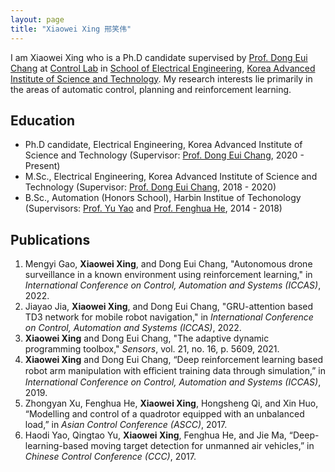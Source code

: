 ```yaml
---
layout: page
title: "Xiaowei Xing 邢笑伟"
---
```


I am Xiaowei Xing who is a Ph.D candidate supervised by [Prof. Dong Eui Chang](https://ee.kaist.ac.kr/en/professor/14314/)
at [Control Lab](https://control.kaist.ac.kr/)
in [School of Electrical Engineering](https://ee.kaist.ac.kr/en/),
[Korea Advanced Institute of Science and Technology](https://www.kaist.ac.kr/en/).
My research interests lie primarily in the areas of automatic control, planning and reinforcement learning.

## Education

- Ph.D candidate, Electrical Engineering, Korea Advanced Institute of Science and Technology (Supervisor: [Prof. Dong Eui Chang](https://ee.kaist.ac.kr/en/professor/14314/), 2020 - Present)
- M.Sc., Electrical Engineering, Korea Advanced Institute of Science and Technology (Supervisor: [Prof. Dong Eui Chang](https://ee.kaist.ac.kr/en/professor/14314/), 2018 - 2020)
- B.Sc., Automation (Honors School), Harbin Institue of Techonology (Supervisors: [Prof. Yu Yao](http://homepage.hit.edu.cn/yaoyu) and [Prof. Fenghua He](http://homepage.hit.edu.cn/hefenghua), 2014 - 2018)

## Publications

1. Mengyi Gao, **Xiaowei Xing**, and Dong Eui Chang, "Autonomous drone surveillance in a known environment using reinforcement learning," in *International Conference on Control, Automation and Systems (ICCAS)*, 2022.
2. Jiayao Jia, **Xiaowei Xing**, and Dong Eui Chang, "GRU-attention based TD3 network for mobile robot navigation," in *International Conference on Control, Automation and Systems (ICCAS)*, 2022.
3. **Xiaowei Xing** and Dong Eui Chang, "The adaptive dynamic programming toolbox," *Sensors*, vol. 21, no. 16, p. 5609, 2021.
4. **Xiaowei Xing** and Dong Eui Chang, “Deep reinforcement learning based robot arm manipulation with eﬀicient training data through simulation,” in *International Conference on Control, Automation and Systems (ICCAS)*, 2019.
5. Zhongyan Xu, Fenghua He, **Xiaowei Xing**, Hongsheng Qi, and Xin Huo, “Modelling and control of a quadrotor equipped with an unbalanced load,” in *Asian Control Conference (ASCC)*, 2017.
6. Haodi Yao, Qingtao Yu, **Xiaowei Xing**, Fenghua He, and Jie Ma, “Deep-learning-based moving target detection for unmanned air vehicles,” in *Chinese Control Conference (CCC)*, 2017.
